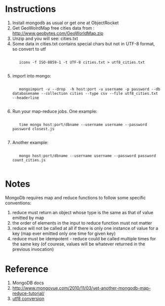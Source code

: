 Instructions
============

1. Install mongodb as usual or get one at ObjectRocket 
2. Get GeoWolrdMap free cities data from : http://www.geobytes.com/GeoWorldMap.zip 
3. Unzip and you will see: cities.txt
4. Some data in cities.txt contains special chars but not in UTF-8 format, so convert to utf
      <pre><code>
      iconv -f ISO-8859-1 -t UTF-8 cities.txt > utf8_cities.txt
      </code></pre>
5. import into mongo:
      <pre><code>
      mongoimport -v --drop  -h host:port -u username -p password --db databasename --collection cities --type csv --file utf8_cities.txt --headerline
    </code></pre>
6. Run your map-reduce jobs. One example:
      <pre><code>
      time mongo host:port/dbname --username username --password password closest.js
      </code></pre>
7. Another example:
      <pre><code>
      mongo host:port/dbname --username username --password password count_cities.js
      </code></pre>

Notes
=====

MongoDb requires map and reduce functions to follow some specific conventions:

1. reduce must return an object whose type is the same as that of value emitted by map
2. the order of elements in the input to reduce function must not matter
3. reduce will not be called at all if there is only one instance of value for a key (map ever emitted only one time for given key)
4. reduce must be idempotent - reduce could be called multiple times for the same key (of courese, values will be whatever returned in the previous invocation)


Reference
=========
1. MongoDB docs
2. <a href="http://www.mongovue.com/2010/11/03/yet-another-mongodb-map-reduce-tutorial/" target="_blank">http://www.mongovue.com/2010/11/03/yet-another-mongodb-map-reduce-tutorial/</a>
3. <a href="https://groups.google.com/d/msg/mongodb-user/b7oTglb8GnI/bCR6mQY2dVYJ" target="_blank">utf8 conversion</a>

